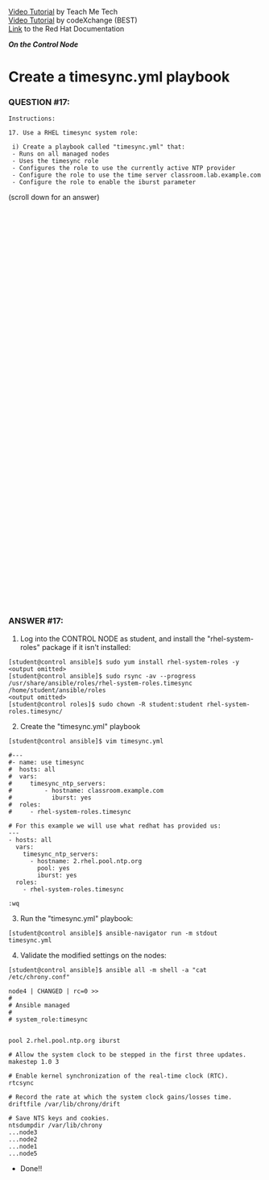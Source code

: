 <a href="https://www.youtube.com/watch?v=0fUMTBiWKhc&list=PLYB6dfdhWDePZf4fd4YgGGtSX_vHKv5vz&index=8">Video Tutorial</a> by Teach Me Tech \
<a href="https://www.youtube.com/watch?v=dMsEJP6szxw&list=PLL_setXLS0tiYMipvQI4oUGkJwhOhn42J&index=17">Video Tutorial</a> by codeXchange (BEST) \
<a href="https://docs.redhat.com/en/documentation/red_hat_enterprise_linux/7/html/automating_system_administration_by_using_rhel_system_roles_in_rhel_7.9/configuring-time-synchronization-by-using-the-timesync-rhel-system-role_automating-system-administration-by-using-rhel-system-roles#applying-the-timesync-system-role-for-a-single-pool-of-servers_configuring-time-synchronization-using-system-roles">Link</a> to the Red Hat Documentation

***On the Control Node***

# Create a timesync.yml playbook
### QUESTION #17:
```
Instructions:

﻿17. Use a RHEL timesync system role:

 i) Create a playbook called "timesync.yml" that:
 - Runs on all managed nodes
 - Uses the timesync role
 - Configures the role to use the currently active NTP provider
 - Configure the role to use the time server classroom.lab.example.com
 - Configure the role to enable the iburst parameter
```

(scroll down for an answer)
<br/><br/><br/><br/><br/><br/><br/><br/><br/><br/><br/><br/><br/><br/><br/><br/><br/><br/><br/><br/><br/><br/><br/><br/>
<br/><br/><br/><br/><br/><br/><br/><br/><br/><br/><br/><br/><br/><br/><br/><br/><br/><br/><br/><br/><br/><br/><br/><br/>

### ANSWER #17:
1) Log into the CONTROL NODE as student, and install the "rhel-system-roles" package if it isn't installed:
```
[student@control ansible]$ sudo yum install rhel-system-roles -y
<output omitted>
[student@control ansible]$ sudo rsync -av --progress /usr/share/ansible/roles/rhel-system-roles.timesync /home/student/ansible/roles
<output omitted>
[student@control roles]$ sudo chown -R student:student rhel-system-roles.timesync/
```

2) Create the "timesync.yml" playbook
```
[student@control ansible]$ ﻿vim timesync.yml

#---
#- name: use timesync
#  hosts: all
#  vars:
#     timesync_ntp_servers:
#         - hostname: classroom.example.com
#           iburst: yes
#  roles:
#     - rhel-system-roles.timesync

# For this example we will use what redhat has provided us:
---
- hosts: all
  vars:
    timesync_ntp_servers:
      - hostname: 2.rhel.pool.ntp.org
        pool: yes
        iburst: yes
  roles:
    - rhel-system-roles.timesync

:wq
```

3) Run the "timesync.yml" playbook:
```
[student@control ansible]$ ﻿ansible-navigator run -m stdout timesync.yml
```

4) Validate the modified settings on the nodes:
```
[student@control ansible]$ ansible all -m shell -a "cat /etc/chrony.conf"

node4 | CHANGED | rc=0 >>
#
# Ansible managed
#
# system_role:timesync


pool 2.rhel.pool.ntp.org iburst

# Allow the system clock to be stepped in the first three updates.
makestep 1.0 3

# Enable kernel synchronization of the real-time clock (RTC).
rtcsync

# Record the rate at which the system clock gains/losses time.
driftfile /var/lib/chrony/drift

# Save NTS keys and cookies.
ntsdumpdir /var/lib/chrony
...node3
...node2
...node1
...node5
```

* Done!!

